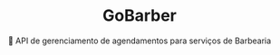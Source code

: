<h1 align="center">GoBarber</h1>
<p align="center">🚀 API de gerenciamento de agendamentos para serviços de Barbearia</p>
